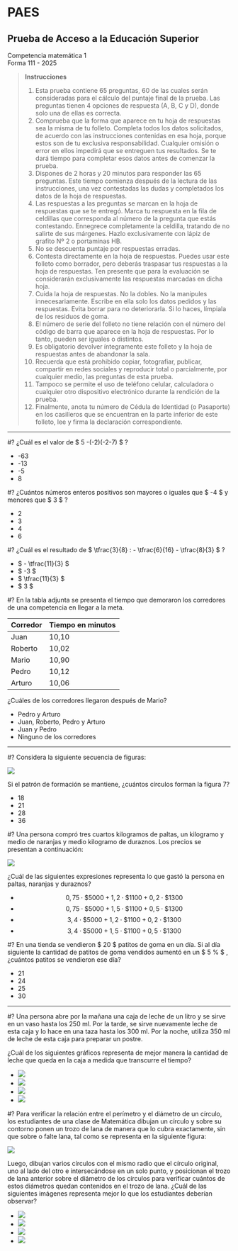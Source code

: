 # PAES

## Prueba de Acceso a la Educación Superior

Competencia matemática 1  
Forma 111 - 2025

> **Instrucciones**
>
> 1. Esta prueba contiene 65 preguntas, 60 de las cuales serán consideradas para el cálculo del puntaje final de la prueba. Las preguntas tienen 4 opciones de respuesta (A, B, C y D), donde solo una de ellas es correcta.
> 2. Comprueba que la forma que aparece en tu hoja de respuestas sea la misma de tu folleto. Completa todos los datos solicitados, de acuerdo con las instrucciones contenidas en esa hoja, porque estos son de tu exclusiva responsabilidad. Cualquier omisión o error en ellos impedirá que se entreguen tus resultados. Se te dará tiempo para completar esos datos antes de comenzar la prueba.
> 3. Dispones de 2 horas y 20 minutos para responder las 65 preguntas. Este tiempo comienza después de la lectura de las instrucciones, una vez contestadas las dudas y completados los datos de la hoja de respuestas.
> 4. Las respuestas a las preguntas se marcan en la hoja de respuestas que se te entregó. Marca tu respuesta en la fila de celdillas que corresponda al número de la pregunta que estás contestando. Ennegrece completamente la celdilla, tratando de no salirte de sus márgenes. Hazlo exclusivamente con lápiz de grafito Nº 2 o portaminas HB.
> 5. No se descuenta puntaje por respuestas erradas.
> 6. Contesta directamente en la hoja de respuestas. Puedes usar este folleto como borrador, pero deberás traspasar tus respuestas a la hoja de respuestas. Ten presente que para la evaluación se considerarán exclusivamente las respuestas marcadas en dicha hoja.
> 7. Cuida la hoja de respuestas. No la dobles. No la manipules innecesariamente. Escribe en ella solo los datos pedidos y las respuestas. Evita borrar para no deteriorarla. Si lo haces, límpiala de los residuos de goma.
> 8. El número de serie del folleto no tiene relación con el número del código de barra que aparece en la hoja de respuestas. Por lo tanto, pueden ser iguales o distintos.
> 9. Es obligatorio devolver íntegramente este folleto y la hoja de respuestas antes de abandonar la sala.
> 10. Recuerda que está prohibido copiar, fotografiar, publicar, compartir en redes sociales y reproducir total o parcialmente, por cualquier medio, las preguntas de esta prueba.
> 11. Tampoco se permite el uso de teléfono celular, calculadora o cualquier otro dispositivo electrónico durante la rendición de la prueba.
> 12. Finalmente, anota tu número de Cédula de Identidad (o Pasaporte) en los casilleros que se encuentran en la parte inferior de este folleto, lee y firma la declaración correspondiente.

---

#? ¿Cuál es el valor de $ 5 -(-2)(-2-7) $ ?

- -63
- -13
- -5
- 8

#? ¿Cuántos números enteros positivos son mayores o iguales que $ -4 $ y menores que $ 3 $ ?

- 2
- 3
- 4
- 6

#? ¿Cuál es el resultado de $ \tfrac{3}{8} : - \tfrac{6}{16} - \tfrac{8}{3} $ ?

- $ - \tfrac{11}{3} $
- $ -3 $
- $ \tfrac{11}{3} $
- $ 3 $

#? En la tabla adjunta se presenta el tiempo que demoraron los corredores de una competencia en llegar a la meta.

| Corredor | Tiempo en minutos |
| -------- | ----------------- |
| Juan     | 10,10             |
| Roberto  | 10,02             |
| Mario    | 10,90             |
| Pedro    | 10,12             |
| Arturo   | 10,06             |

¿Cuáles de los corredores llegaron después de Mario?

- Pedro y Arturo
- Juan, Roberto, Pedro y Arturo
- Juan y Pedro
- Ninguno de los corredores

---

#? Considera la siguiente secuencia de figuras:

![](secuencia1)

Si el patrón de formación se mantiene, ¿cuántos círculos forman la figura 7?

- 18
- 21
- 28
- 36

#? Una persona compró tres cuartos kilogramos de paltas, un kilogramo y medio de naranjas y medio kilogramo de duraznos. Los precios se presentan a
continuación:

![](precios)

¿Cuál de las siguientes expresiones representa lo que gastó la persona en paltas, naranjas y duraznos?

- $$ 0,75 \cdot \$5000 + 1,2 \cdot \$1100 + 0,2 \cdot \$1300 $$
- $$ 0,75 \cdot \$5000 + 1,5 \cdot \$1100 + 0,5 \cdot \$1300 $$
- $$ 3,4 \cdot \$5000 + 1,2 \cdot \$1100 + 0,2 \cdot \$1300 $$
- $$ 3,4 \cdot \$5000 + 1,5 \cdot \$1100 + 0,5 \cdot \$1300 $$

#? En una tienda se vendieron $ 20 $ patitos de goma en un día. Si al día siguiente la cantidad de patitos de goma vendidos aumentó en un $ 5 \% $ , ¿cuántos patitos se vendieron ese día?

- 21
- 24
- 25
- 30

---

#? Una persona abre por la mañana una caja de leche de un litro y se sirve en un vaso hasta los 250 ml. Por la tarde, se sirve nuevamente leche de esta caja y lo
hace en una taza hasta los 300 ml. Por la noche, utiliza 350 ml de leche de esta caja para preparar un postre.

¿Cuál de los siguientes gráficos representa de mejor manera la cantidad de leche que queda en la caja a medida que transcurre el tiempo?

- ![](grafico-alt-1)
- ![](grafico-alt-2)
- ![](grafico-alt-3)
- ![](grafico-alt-4)

#? Para verificar la relación entre el perímetro y el diámetro de un círculo, los
estudiantes de una clase de Matemática dibujan un círculo y sobre su contorno
ponen un trozo de lana de manera que lo cubra exactamente, sin que sobre o
falte lana, tal como se representa en la siguiente figura:

![](pregunta-circulos)

Luego, dibujan varios círculos con el mismo radio que el círculo original, uno al
lado del otro e intersecándose en un solo punto, y posicionan el trozo de lana
anterior sobre el diámetro de los círculos para verificar cuántos de estos
diámetros quedan contenidos en el trozo de lana.
¿Cuál de las siguientes imágenes representa mejor lo que los estudiantes
deberían observar?

- ![](pregunta-circulos-alt1)
- ![](pregunta-circulos-alt2)
- ![](pregunta-circulos-alt3)
- ![](pregunta-circulos-alt4)
